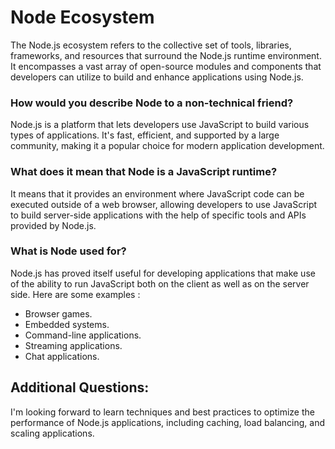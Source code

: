 # Node Ecosystem

The Node.js ecosystem refers to the collective set of tools, libraries, frameworks, and resources that surround the Node.js runtime environment. It encompasses a vast array of open-source modules and components that developers can utilize to build and enhance applications using Node.js.

### How would you describe Node to a non-technical friend?
 Node.js is a platform that lets developers use JavaScript to build various types of applications. It's fast, efficient, and supported by a large community, making it a popular choice for modern application development.

 ### What does it mean that Node is a JavaScript runtime?
 It means that it provides an environment where JavaScript code can be executed outside of a web browser, allowing developers to use JavaScript to build server-side applications with the help of specific tools and APIs provided by Node.js.

 ### What is Node used for?
 Node.js has proved itself useful for developing applications that make use of the ability to run JavaScript both on the client as well as on the server side. Here are some examples :
 - Browser games.
 - Embedded systems.
 - Command-line applications.
 - Streaming applications.
 - Chat applications.

 ## Additional Questions:
 I'm looking forward to learn techniques and best practices to optimize the performance of Node.js applications, including caching, load balancing, and scaling applications.